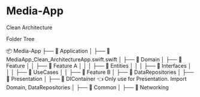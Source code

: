 # Media-App

Clean Architecture

Folder Tree


📦 Media-App
 ├── 📂 Application
 │    ├── 📄 MediaApp_Clean_ArchitectureApp.swift.swift
 │
 ├── 📂 Domain
 │    ├── 📂 Feature
 │    │    ├── 📂 Feature A
 │    │    │    ├── 📂 Entities
 │    │    │    ├── 📂 Interfaces
 │    │    │    ├── 📂 UseCases
 │    │    ├── 📂 Feature B
 │
 ├── 📂 DataRepositories
 │
 ├── 📂 Presentation
 │
 ├── 📂 DIContainer         👈 Only use for Presentation. Import Domain, DataRepositories
 │
 ├── 📂 Common
 │
 ├── 📂 Networking
